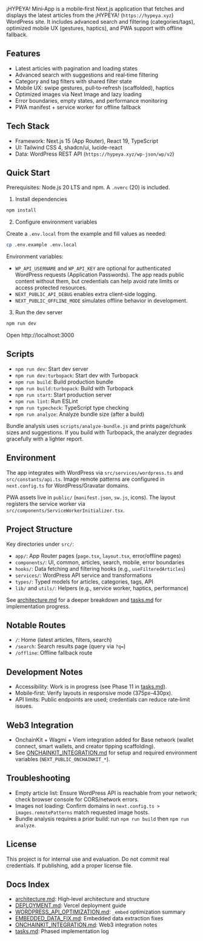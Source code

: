 ¡HYPEYA! Mini‑App is a mobile‑first Next.js application that fetches and displays the latest articles from the ¡HYPEYA! (`https://hypeya.xyz`) WordPress site. It includes advanced search and filtering (categories/tags), optimized mobile UX (gestures, haptics), and PWA support with offline fallback.

## Features

- Latest articles with pagination and loading states
- Advanced search with suggestions and real‑time filtering
- Category and tag filters with shared filter state
- Mobile UX: swipe gestures, pull‑to‑refresh (scaffolded), haptics
- Optimized images via Next Image and lazy loading
- Error boundaries, empty states, and performance monitoring
- PWA manifest + service worker for offline fallback

## Tech Stack

- Framework: Next.js 15 (App Router), React 19, TypeScript
- UI: Tailwind CSS 4, shadcn/ui, lucide-react
- Data: WordPress REST API (`https://hypeya.xyz/wp-json/wp/v2`)

## Quick Start

Prerequisites: Node.js 20 LTS and npm. A `.nvmrc` (20) is included.

1. Install dependencies

```bash
npm install
```

2. Configure environment variables

Create a `.env.local` from the example and fill values as needed:

```bash
cp .env.example .env.local
```

Environment variables:

- `WP_API_USERNAME` and `WP_API_KEY` are optional for authenticated WordPress requests (Application Passwords). The app reads public content without them, but credentials can help avoid rate limits or access protected resources.
- `NEXT_PUBLIC_API_DEBUG` enables extra client‑side logging.
- `NEXT_PUBLIC_OFFLINE_MODE` simulates offline behavior in development.

3. Run the dev server

```bash
npm run dev
```

Open http://localhost:3000

## Scripts

- `npm run dev`: Start dev server
- `npm run dev:turbopack`: Start dev with Turbopack
- `npm run build`: Build production bundle
- `npm run build:turbopack`: Build with Turbopack
- `npm run start`: Start production server
- `npm run lint`: Run ESLint
- `npm run typecheck`: TypeScript type checking
- `npm run analyze`: Analyze bundle size (after a build)

Bundle analysis uses `scripts/analyze-bundle.js` and prints page/chunk sizes and suggestions. If you build with Turbopack, the analyzer degrades gracefully with a lighter report.

## Environment

The app integrates with WordPress via `src/services/wordpress.ts` and `src/constants/api.ts`. Image remote patterns are configured in `next.config.ts` for WordPress/Gravatar domains.

PWA assets live in `public/` (`manifest.json`, `sw.js`, icons). The layout registers the service worker via `src/components/ServiceWorkerInitializer.tsx`.

## Project Structure

Key directories under `src/`:

- `app/`: App Router pages (`page.tsx`, `layout.tsx`, error/offline pages)
- `components/`: UI, common, articles, search, mobile, error boundaries
- `hooks/`: Data fetching and filtering hooks (e.g., `useFilteredArticles`)
- `services/`: WordPress API service and transformations
- `types/`: Typed models for articles, categories, tags, API
- `lib/` and `utils/`: Helpers (e.g., service worker, haptics, performance)

See [architecture.md](docs/architecture.md) for a deeper breakdown and [tasks.md](docs/tasks.md) for implementation progress.

## Notable Routes

- `/`: Home (latest articles, filters, search)
- `/search`: Search results page (query via `?q=`)
- `/offline`: Offline fallback route

## Development Notes

- Accessibility: Work is in progress (see Phase 11 in [tasks.md](docs/tasks.md)).
- Mobile‑first: Verify layouts in responsive mode (375px–430px).
- API limits: Public endpoints are used; credentials can reduce rate‑limit issues.

## Web3 Integration

- OnchainKit + Wagmi + Viem integration added for Base network (wallet connect, smart wallets, and creator tipping scaffolding).
- See [ONCHAINKIT_INTEGRATION.md](docs/ONCHAINKIT_INTEGRATION.md) for setup and required environment variables (`NEXT_PUBLIC_ONCHAINKIT_*`).

## Troubleshooting

- Empty article list: Ensure WordPress API is reachable from your network; check browser console for CORS/network errors.
- Images not loading: Confirm domains in `next.config.ts > images.remotePatterns` match requested image hosts.
- Bundle analysis requires a prior build: run `npm run build` then `npm run analyze`.

## License

This project is for internal use and evaluation. Do not commit real credentials. If publishing, add a proper license file.

## Docs Index

- [architecture.md](docs/architecture.md): High‑level architecture and structure
- [DEPLOYMENT.md](docs/DEPLOYMENT.md): Vercel deployment guide
- [WORDPRESS_API_OPTIMIZATION.md](docs/WORDPRESS_API_OPTIMIZATION.md): `_embed` optimization summary
- [EMBEDDED_DATA_FIX.md](docs/EMBEDDED_DATA_FIX.md): Embedded data extraction fixes
- [ONCHAINKIT_INTEGRATION.md](docs/ONCHAINKIT_INTEGRATION.md): Web3 integration notes
- [tasks.md](docs/tasks.md): Phased implementation log
